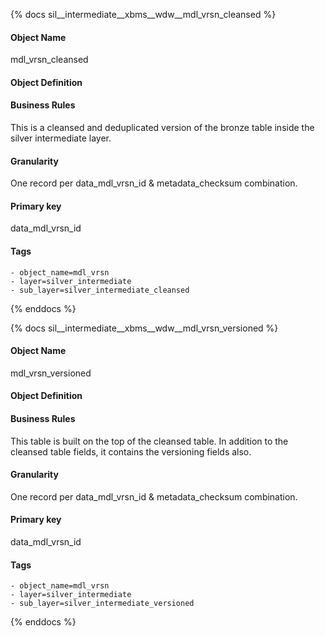 {% docs sil__intermediate__xbms__wdw__mdl_vrsn_cleansed %}

#### Object Name
mdl_vrsn_cleansed

#### Object Definition


#### Business Rules
This is a cleansed and deduplicated version of the bronze table inside the silver intermediate layer.

#### Granularity
One record per data_mdl_vrsn_id & metadata_checksum combination.

#### Primary key
data_mdl_vrsn_id

#### Tags
    - object_name=mdl_vrsn
    - layer=silver_intermediate
    - sub_layer=silver_intermediate_cleansed

{% enddocs %}

{% docs sil__intermediate__xbms__wdw__mdl_vrsn_versioned %}

#### Object Name
mdl_vrsn_versioned

#### Object Definition


#### Business Rules
This table is built on the top of the cleansed table. In addition to the cleansed table fields, it contains the versioning fields also.

#### Granularity
One record per data_mdl_vrsn_id & metadata_checksum combination.

#### Primary key
data_mdl_vrsn_id

#### Tags
    - object_name=mdl_vrsn
    - layer=silver_intermediate
    - sub_layer=silver_intermediate_versioned

{% enddocs %}